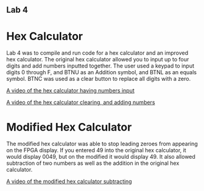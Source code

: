## Lab 4

# Hex Calculator

Lab 4 was to compile and run code for a hex calculator and an improved hex calculator. The original hex calculator allowed you to input up to four digits and add numbers inputted together. The user used a keypad to input digits 0 through F, and BTNU as an Addition symbol, and BTNL as an equals symbol. BTNC was used as a clear button to replace all digits with a zero. 

[A video of the hex calculator having numbers input](https://www.youtube.com/watch?v=E7ShZmDgKsk&ab_channel=RhysLee)

[A video of the hex calculator clearing, and adding numbers](https://www.youtube.com/watch?v=ZpyhjJmBv78&ab_channel=RhysLee)

# Modified Hex Calculator

The modified hex calculator was able to stop leading zeroes from appearing on the FPGA display. If you entered 49 into the original hex calculator, it would display 0049, but on the modified it would display 49. It also allowed subtraction of two numbers as well as the addition in the original hex calculator.

[A video of the modified hex calculator subtracting](https://www.youtube.com/watch?v=5Piu0_n7Nv0&ab_channel=RhysLee)
